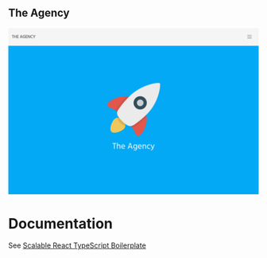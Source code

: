 
## The Agency

![The Agency](https://github.com/RyanCCollins/cdn/blob/master/misc/the-agency.png?raw=true)

# Documentation
See [Scalable React TypeScript Boilerplate](https://github.com/scalable-react/scalable-react-typescript-boilerplate)
